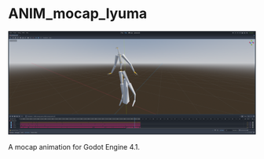 # ANIM_mocap_lyuma

![editor_screenshot_2023-11-29T223830](editor_screenshot_2023-11-29T223830.png)

A mocap animation for Godot Engine 4.1.
